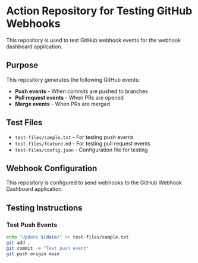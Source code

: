 # Action Repository for Testing GitHub Webhooks

This repository is used to test GitHub webhook events for the webhook dashboard application.

## Purpose
This repository generates the following GitHub events:
- **Push events** - When commits are pushed to branches
- **Pull request events** - When PRs are opened
- **Merge events** - When PRs are merged

## Test Files
- `test-files/sample.txt` - For testing push events
- `test-files/feature.md` - For testing pull request events
- `test-files/config.json` - Configuration file for testing

## Webhook Configuration
This repository is configured to send webhooks to the GitHub Webhook Dashboard application.

## Testing Instructions

### Test Push Events
```bash
echo "Update $(date)" >> test-files/sample.txt
git add .
git commit -m "Test push event"
git push origin main
